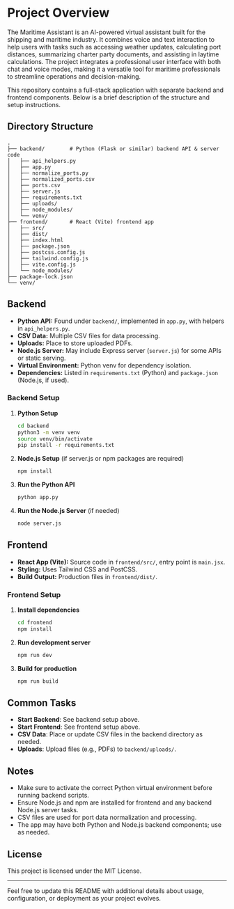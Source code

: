 # Project Overview

The Maritime Assistant is an AI-powered virtual assistant built for the shipping and maritime industry. It combines voice and text interaction to help users with tasks such as accessing weather updates, calculating port distances, summarizing charter party documents, and assisting in laytime calculations. The project integrates a professional user interface with both chat and voice modes, making it a versatile tool for maritime professionals to streamline operations and decision-making.

This repository contains a full-stack application with separate backend and frontend components. Below is a brief description of the structure and setup instructions.

## Directory Structure

```
.
├── backend/        # Python (Flask or similar) backend API & server code
│   ├── api_helpers.py
│   ├── app.py
│   ├── normalize_ports.py
│   ├── normalized_ports.csv
│   ├── ports.csv
│   ├── server.js
│   ├── requirements.txt
│   ├── uploads/
│   ├── node_modules/
│   └── venv/
├── frontend/       # React (Vite) frontend app
│   ├── src/
│   ├── dist/
│   ├── index.html
│   ├── package.json
│   ├── postcss.config.js
│   ├── tailwind.config.js
│   ├── vite.config.js
│   └── node_modules/
├── package-lock.json
└── venv/
```

## Backend

- **Python API:** Found under `backend/`, implemented in `app.py`, with helpers in `api_helpers.py`.
- **CSV Data:** Multiple CSV files for data processing.
- **Uploads:** Place to store uploaded PDFs.
- **Node.js Server:** May include Express server (`server.js`) for some APIs or static serving.
- **Virtual Environment:** Python venv for dependency isolation.
- **Dependencies:** Listed in `requirements.txt` (Python) and `package.json` (Node.js, if used).

### Backend Setup

1. **Python Setup**
   ```bash
   cd backend
   python3 -m venv venv
   source venv/bin/activate
   pip install -r requirements.txt
   ```
2. **Node.js Setup** (if server.js or npm packages are required)
   ```bash
   npm install
   ```
3. **Run the Python API**
   ```bash
   python app.py
   ```
4. **Run the Node.js Server** (if needed)
   ```bash
   node server.js
   ```

## Frontend

- **React App (Vite):** Source code in `frontend/src/`, entry point is `main.jsx`.
- **Styling:** Uses Tailwind CSS and PostCSS.
- **Build Output:** Production files in `frontend/dist/`.

### Frontend Setup

1. **Install dependencies**
   ```bash
   cd frontend
   npm install
   ```
2. **Run development server**
   ```bash
   npm run dev
   ```
3. **Build for production**
   ```bash
   npm run build
   ```

## Common Tasks

- **Start Backend**: See backend setup above.
- **Start Frontend**: See frontend setup above.
- **CSV Data**: Place or update CSV files in the backend directory as needed.
- **Uploads**: Upload files (e.g., PDFs) to `backend/uploads/`.

## Notes

- Make sure to activate the correct Python virtual environment before running backend scripts.
- Ensure Node.js and npm are installed for frontend and any backend Node.js server tasks.
- CSV files are used for port data normalization and processing.
- The app may have both Python and Node.js backend components; use as needed.

## License

This project is licensed under the MIT License.

---

Feel free to update this README with additional details about usage, configuration, or deployment as your project evolves.
